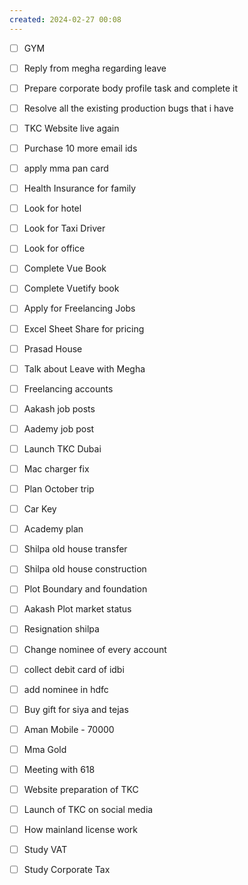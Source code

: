```yaml
---
created: 2024-02-27 00:08
---
```


- [ ] GYM
- [ ] Reply from megha regarding leave
- [ ] Prepare corporate body profile task and complete it
- [ ] Resolve all the existing production bugs that i have
- [ ] TKC Website live again
- [ ] Purchase 10 more email ids
- [ ] apply mma pan card


- [ ] Health Insurance for family
- [ ] Look for hotel 
- [ ] Look for Taxi Driver
- [ ] Look for office
- [ ] Complete Vue Book 
- [ ] Complete Vuetify book
- [ ] Apply for Freelancing Jobs
- [ ] Excel Sheet Share for pricing
- [ ] Prasad House 
- [ ] Talk about Leave with Megha
- [ ] Freelancing accounts
- [ ] Aakash job posts
- [ ] Aademy job post
- [ ] Launch TKC Dubai
- [ ] Mac charger fix
- [ ] Plan October trip
- [ ] Car Key 
- [ ] Academy plan 
- [ ] Shilpa old house transfer
- [ ] Shilpa old house construction
- [ ] Plot Boundary and foundation 
- [ ] Aakash Plot market status
- [ ] Resignation shilpa
- [ ] Change nominee of every account
- [ ] collect debit card of idbi
- [ ] add nominee in hdfc 
- [ ] Buy gift for siya and tejas
- [ ] Aman Mobile - 70000
- [ ] Mma Gold
- [ ] Meeting with 618
- [ ] Website preparation of TKC
- [ ] Launch of TKC on social media
- [ ] How mainland license work
- [ ] Study VAT
- [ ] Study Corporate Tax